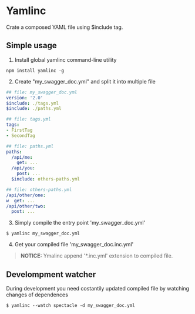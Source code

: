 # Yamlinc
Crate a composed YAML file using $include tag. 

## Simple usage

1. Install global yamlinc command-line utility
```
npm install yamlinc -g
```

2. Create "my_swagger_doc.yml" and split it into multiple file  
```yaml
## file: my_swagger_doc.yml
version: '2.0'
$include: ./tags.yml
$include: ./paths.yml
```
```yaml
## file: tags.yml
tags:
- FirstTag
- SecondTag
```
```yaml
## file: paths.yml
paths:
  /api/me:
    get: ...      
  /api/you:
    post: ...
  $include: others-paths.yml
```
```yaml
## file: others-paths.yml
/api/other/one:
w  get: ...      
/api/other/two:
  post: ...
```

3. Simply compile the entry point 'my_swagger_doc.yml'
```
$ yamlinc my_swagger_doc.yml
```

4. Get your compiled file 'my_swagger_doc.inc.yml'
> **NOTICE:** Ymalinc append '*.inc.yml' extension to compiled file.

## Develompment watcher
During development you need costantily updated compiled file by watching changes of dependences

```
$ yamlinc --watch spectacle -d my_swagger_doc.yml
```






